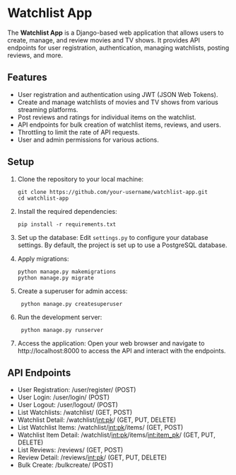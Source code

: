 # Watchlist App

The **Watchlist App** is a Django-based web application that allows users to create, manage, and review movies and TV shows. It provides API endpoints for user registration, authentication, managing watchlists, posting reviews, and more.

## Features

- User registration and authentication using JWT (JSON Web Tokens).
- Create and manage watchlists of movies and TV shows from various streaming platforms.
- Post reviews and ratings for individual items on the watchlist.
- API endpoints for bulk creation of watchlist items, reviews, and users.
- Throttling to limit the rate of API requests.
- User and admin permissions for various actions.

## Setup

1. Clone the repository to your local machine:

   ```shell
   git clone https://github.com/your-username/watchlist-app.git
   cd watchlist-app
   ```
2. Install the required dependencies:
   ```shell
   pip install -r requirements.txt
   ```
3. Set up the database:
   Edit `settings.py` to configure your database settings. By default, the project is set up to use a PostgreSQL database.
   
4. Apply migrations:
   ```shell
   python manage.py makemigrations
   python manage.py migrate
   ```
5. Create a superuser for admin access:
   ```shell
    python manage.py createsuperuser
   ```
6. Run the development server:
   ```shell
    python manage.py runserver
   ```
7. Access the application:
   Open your web browser and navigate to http://localhost:8000 to access the API and interact with the endpoints.


## API Endpoints
- User Registration: /user/register/ (POST)
- User Login: /user/login/ (POST)
- User Logout: /user/logout/ (POST)
- List Watchlists: /watchlist/ (GET, POST)
- Watchlist Detail: /watchlist/<int:pk>/ (GET, PUT, DELETE)
- List Watchlist Items: /watchlist/<int:pk>/items/ (GET, POST)
- Watchlist Item Detail: /watchlist/<int:pk>/items/<int:item_pk>/ (GET, PUT, DELETE)
- List Reviews: /reviews/ (GET, POST)
- Review Detail: /reviews/<int:pk>/ (GET, PUT, DELETE)
- Bulk Create: /bulkcreate/ (POST)
